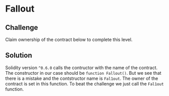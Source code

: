 # Fallout

## Challenge

Claim ownership of the contract below to complete this level.

## Solution

Solidity version `^0.6.0` calls the contructor with the name of the contract. The constructor in our case should be `function Fallout()`. But we see that there is a mistake and the contstructor name is `Fal1out`. The owner of the contract is set in this function. To beat the challenge we just call the `Fal1out` function.
